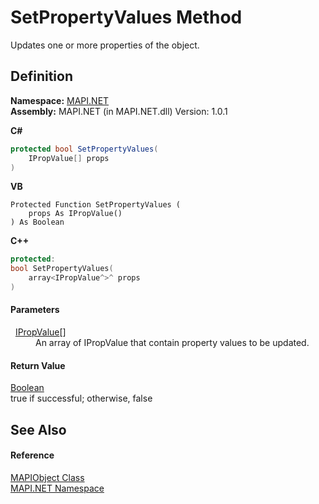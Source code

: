 # SetPropertyValues Method


Updates one or more properties of the object.



## Definition
**Namespace:** <a href="N_MAPI_NET.md">MAPI.NET</a>  
**Assembly:** MAPI.NET (in MAPI.NET.dll) Version: 1.0.1

**C#**
``` C#
protected bool SetPropertyValues(
	IPropValue[] props
)
```
**VB**
``` VB
Protected Function SetPropertyValues ( 
	props As IPropValue()
) As Boolean
```
**C++**
``` C++
protected:
bool SetPropertyValues(
	array<IPropValue^>^ props
)
```



#### Parameters
<dl><dt>  <a href="T_MAPI_NET_IPropValue.md">IPropValue</a>[]</dt><dd>An array of IPropValue that contain property values to be updated.</dd></dl>

#### Return Value
<a href="https://learn.microsoft.com/dotnet/api/system.boolean" target="_blank" rel="noopener noreferrer">Boolean</a>  
true if successful; otherwise, false

## See Also


#### Reference
<a href="T_MAPI_NET_MAPIObject.md">MAPIObject Class</a>  
<a href="N_MAPI_NET.md">MAPI.NET Namespace</a>  
